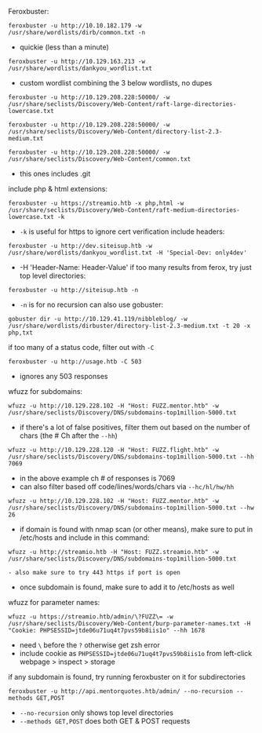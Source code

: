 Feroxbuster:
```
feroxbuster -u http://10.10.182.179 -w /usr/share/wordlists/dirb/common.txt -n
```
- quickie (less than a minute)
```
feroxbuster -u http://10.129.163.213 -w /usr/share/wordlists/dankyou_wordlist.txt
```
- custom wordlist combining the 3 below wordlists, no dupes
```
feroxbuster -u http://10.129.208.228:50000/ -w /usr/share/seclists/Discovery/Web-Content/raft-large-directories-lowercase.txt 
```

```
feroxbuster -u http://10.129.208.228:50000/ -w /usr/share/seclists/Discovery/Web-Content/directory-list-2.3-medium.txt
```

```
feroxbuster -u http://10.129.208.228:50000/ -w /usr/share/seclists/Discovery/Web-Content/common.txt
```
 - this ones includes .git
 
 include php & html extensions:
 ```
feroxbuster -u https://streamio.htb -x php,html -w /usr/share/seclists/Discovery/Web-Content/raft-medium-directories-lowercase.txt -k
```
- `-k` is useful for https to ignore cert verification
include headers:
```
feroxbuster -u http://dev.siteisup.htb -w /usr/share/wordlists/dankyou_wordlist.txt -H 'Special-Dev: only4dev' 
```
- -H 'Header-Name: Header-Value'
if too many results from ferox, try just top level directories:
```
feroxbuster -u http://siteisup.htb -n
```
- `-n` is for no recursion
can also use gobuster:
```
gobuster dir -u http://10.129.41.119/nibbleblog/ -w /usr/share/wordlists/dirbuster/directory-list-2.3-medium.txt -t 20 -x php,txt
```

if too many of a status code, filter out with `-C`
```
feroxbuster -u http://usage.htb -C 503 
```
- ignores any 503 responses

wfuzz for subdomains:
```
wfuzz -u http://10.129.228.102 -H "Host: FUZZ.mentor.htb" -w /usr/share/seclists/Discovery/DNS/subdomains-top1million-5000.txt
```
- if there's a lot of false positives, filter them out based on the number of chars (the # Ch after the `--hh`)
```
wfuzz -u http://10.129.228.120 -H "Host: FUZZ.flight.htb" -w /usr/share/seclists/Discovery/DNS/subdomains-top1million-5000.txt --hh 7069
```
- in the above example ch # of responses is 7069
- can also filter based off code/lines/words/chars via `--hc/hl/hw/hh`
```
wfuzz -u http://10.129.228.102 -H "Host: FUZZ.mentor.htb" -w /usr/share/seclists/Discovery/DNS/subdomains-top1million-5000.txt --hw 26
```

- if domain is found with nmap scan (or other means), make sure to put in /etc/hosts and include in this command:
```
wfuzz -u http://streamio.htb -H "Host: FUZZ.streamio.htb" -w /usr/share/seclists/Discovery/DNS/subdomains-top1million-5000.txt
```
	- also make sure to try 443 https if port is open
- once subdomain is found, make sure to add it to /etc/hosts as well

wfuzz for parameter names:
```
wfuzz -u https://streamio.htb/admin/\?FUZZ\= -w /usr/share/seclists/Discovery/Web-Content/burp-parameter-names.txt -H "Cookie: PHPSESSID=jtde06u71uq4t7pvs59b8iis1o" --hh 1678
```
- need `\` before the `?` otherwise get zsh error
- include cookie as `PHPSESSID=jtde06u71uq4t7pvs59b8iis1o` from left-click webpage > inspect > storage

if any subdomain is found, try running feroxbuster on it for subdirectories
```
feroxbuster -u http://api.mentorquotes.htb/admin/ --no-recursion --methods GET,POST
```
- `--no-recursion` only shows top level directories
- `--methods GET,POST` does both GET & POST requests